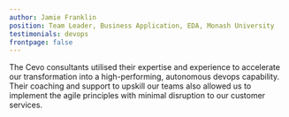 ```yaml
---
author: Jamie Franklin
position: Team Leader, Business Application, EDA, Monash University
testimonials: devops
frontpage: false
---
```

The Cevo consultants utilised their expertise and experience to accelerate our transformation into a high-performing, autonomous devops capability. Their coaching and support to upskill our teams also allowed us to implement the agile principles with minimal disruption to our customer services.
